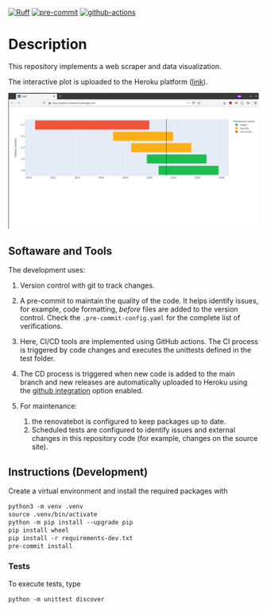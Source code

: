 [![Ruff](https://img.shields.io/endpoint?url=https://raw.githubusercontent.com/astral-sh/ruff/main/assets/badge/v2.json)](https://github.com/astral-sh/ruff)
[![pre-commit](https://img.shields.io/badge/pre--commit-enabled-brightgreen?logo=pre-commit&logoColor=white)](https://github.com/pre-commit/pre-commit)
[![github-actions](https://github.com/mashi/python-releases/actions/workflows/ci.yml/badge.svg?branch=main)](https://github.com/mashi/python-releases/actions)


# Description
This repository implements a web scraper and data visualization.

The interactive plot is uploaded to the Heroku platform ([link](https://python-releases.herokuapp.com/)).

![visualization](img/visualization.png)


## Softaware and Tools
The development uses:
1. Version control with git to track changes.

1. A pre-commit to maintain the quality of the code. It helps identify issues, for example, code formatting, *before* files are added to the version control. Check the `.pre-commit-config.yaml` for the complete list of verifications.

1. Here, CI/CD tools are implemented using GitHub actions. The CI process is triggered by code changes and
executes the unittests defined in the test folder.

1. The CD process is triggered when new code is added to the main branch and new releases are automatically uploaded to Heroku using the [github integration](https://devcenter.heroku.com/articles/github-integration) option enabled.

1. For maintenance:
    1. the renovatebot is configured to keep packages up to date.
    1. Scheduled tests are configured to identify issues and external changes in this repository code (for example, changes on the source site).


## Instructions (Development)
Create a virtual environment and install the required packages with
```
python3 -m venv .venv
source .venv/bin/activate
python -m pip install --upgrade pip
pip install wheel
pip install -r requirements-dev.txt
pre-commit install
```


### Tests
To execute tests, type
```
python -m unittest discover
```
